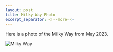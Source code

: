 ```yaml
---
layout: post
title: Milky Way Photo
excerpt_separator: <!--more-->
---
```


Here is a photo of the Milky Way from May 2023.

<!--more-->

![Milky Way](/assets/images/astro/20230514-milky-way.jpg)
